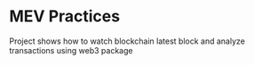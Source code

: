 # MEV Practices
Project shows how to watch blockchain latest block and analyze transactions using web3 package
